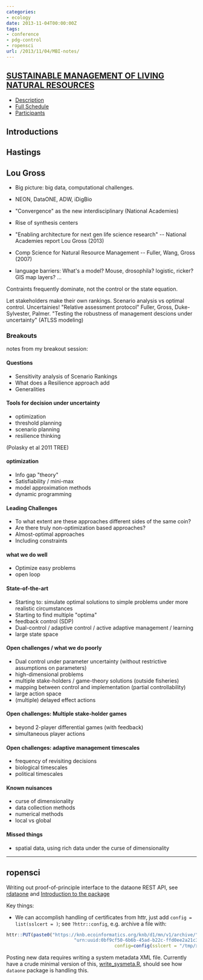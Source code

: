 ```yaml
---
categories:
- ecology
date: 2013-11-04T00:00:00Z
tags:
- conference
- pdg-control
- ropensci
url: /2013/11/04/MBI-notes/
---
```


[SUSTAINABLE MANAGEMENT OF LIVING NATURAL RESOURCES](http://mbi.osu.edu/event/?id=277)
--------------------------------------------------------------------------------------

- [Description](http://mbi.osu.edu/event/?id=277#description)
- [Full Schedule](http://mbi.osu.edu/event/?id=277#schedule)
- [Participants](http://mbi.osu.edu/event/?id=277#participants)

Introductions
-------------

Hastings
--------




Lou Gross
---------

- Big picture: big data, computational challenges.  
- NEON, DataONE, ADW, iDigBio
- "Convergence" as the new interdisciplinary (National Academies)
- Rise of synthesis centers
- "Enabling architecture for next gen life science research" -- National Academies report Lou Gross (2013)
- Comp Science for Natural Resource Management  -- Fuller, Wang, Gross (2007)

- language barriers: What's a model?  Mouse, drosophila?  logistic, ricker?  GIS map layers? ...

Contraints frequently dominate, not the control or the state equation.  

Let stakeholders make their own rankings. Scenario analysis vs optimal control.  Uncertainies! "Relative assessment protocol" Fuller, Gross, Duke-Sylvester, Palmer.  "Testing the robustness of management descions under uncertainty" (ATLSS modeling)



### Breakouts

notes from my breakout session: 

#### Questions 

- Sensitivity analysis of Scenario Rankings
- What does a Resilience approach add
- Generalities  

#### Tools for decision under uncertainty

- optimization
- threshold planning 
- scenario planning 
- resilience thinking

(Polasky et al 2011 TREE)

#### optimization 

- Info gap "theory" 
- Satisfiability / mini-max 
- model approximation methods 
- dynamic programming 

#### Leading Challenges  
 
- To what extent are these approaches different sides of the same coin? 
- Are there truly non-optimization based approaches? 
- Almost-optimal approaches 
- Including constraints


####  what we do well

- Optimize easy problems
- open loop 

#### State-of-the-art 

- Starting to: simulate optimal solutions to simple problems under more realistic circumstances
- Starting to find multiple "optima" 
- feedback control (SDP)
- Dual-control / adaptive control / active adaptive management / learning 
- large state space

#### Open challenges / what we do poorly

- Dual control under parameter uncertainty (without restrictive assumptions on parameters)
- high-dimensional problems 
- multiple stake-holders / game-theory solutions (outside fisheries)
- mapping between control and implementation (partial controllability)
- large action space
- (multiple) delayed effect actions

#### Open challenges: Multiple stake-holder games

- beyond 2-player differential games (with feedback)
- simultaneous player actions 

#### Open challenges: adaptive management timescales

- frequency of revisiting decisions
- biological timescales
- political timescales 


#### Known nuisances

- curse of dimensionality
- data collection methods
- numerical methods 
- local vs global

#### Missed things 

- spatial data, using rich data under the curse of dimensionality

----------

## ropensci

Writing out proof-of-principle interface to the dataone REST API, see [rdataone](https://github.com/ropensci/rdataone/) and [Introduction to the package](https://github.com/ropensci/rdataone/issues/1)


Key things: 

- We can accomplish handling of certificates from httr, just add `config = list(sslcert = )`; see `?httr::config`, e.g. archive a file with: 

```r
httr::PUT(paste0("https://knb.ecoinformatics.org/knb/d1/mn/v1/archive/", 
                         "urn:uuid:0bf9cf50-6b6b-45ad-b22c-ffd0ee2a21c3"), 
                                        config=config(sslcert = "/tmp/x509up_u1000"))

```

Posting new data requires writing a system metadata XML file.  Currently have a crude minimal version of this, [write_sysmeta.R](https://github.com/ropensci/rdataone/blob/6b0a8e9d53768c4e739179923681a053c13552a8/R/write_sysmeta.R), should see how `dataone` package is handling this.  


